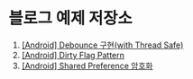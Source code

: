 # 블로그 예제 저장소

1. [[Android] Debounce 구현(with Thread Safe)](https://dongsik93.github.io/til/2022/06/30/til-android-delayrequest-thread-safe/)
2. [[Android] Dirty Flag Pattern](https://dongsik93.github.io/2022/07/22/til-android-dirty-flag-pattern/)
3. [[Android] Shared Preference 암호화](https://dongsik93.github.io/til/2023/01/03/til-android-shared-preference/)
